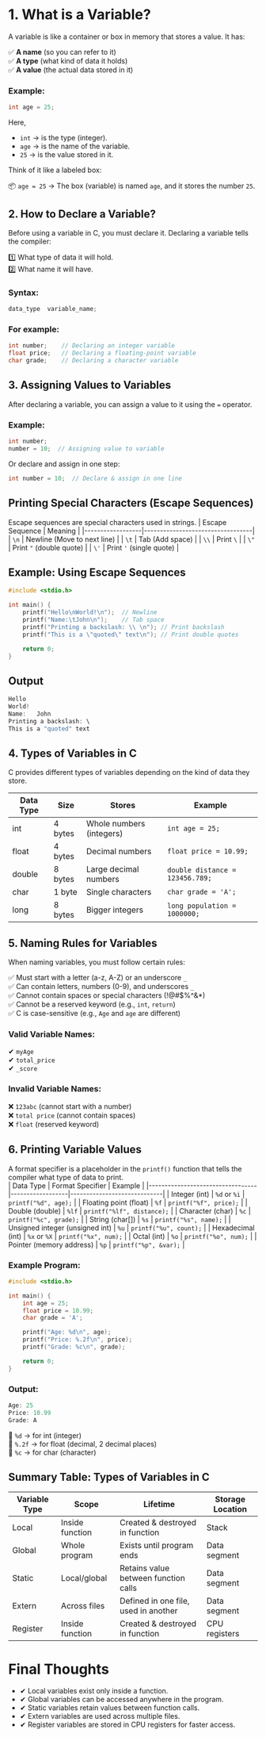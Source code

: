 # 1. What is a Variable?

A variable is like a container or box in memory that stores a value. It has:

✅ **A name** (so you can refer to it)  
✅ **A type** (what kind of data it holds)  
✅ **A value** (the actual data stored in it)  

### Example:
```c
int age = 25;
```
Here,

- `int` → is the type (integer).  
- `age` → is the name of the variable.  
- `25` → is the value stored in it.  

Think of it like a labeled box:  

📦 `age = 25` → The box (variable) is named `age`, and it stores the number `25`.

## 2. How to Declare a Variable?
Before using a variable in C, you must declare it. Declaring a variable tells the compiler:  

1️⃣ What type of data it will hold.  
2️⃣ What name it will have.  

### Syntax:
```c
data_type  variable_name;
```
### For example:
```c
int number;    // Declaring an integer variable
float price;   // Declaring a floating-point variable
char grade;    // Declaring a character variable
```
## 3. Assigning Values to Variables

After declaring a variable, you can assign a value to it using the `=` operator.  

### Example:
```c
int number;
number = 10;  // Assigning value to variable
```
 Or declare and assign in one step:
```c
int number = 10;  // Declare & assign in one line
```
## Printing Special Characters (Escape Sequences)
Escape sequences are special characters used in strings.
| Escape Sequence | Meaning                          |
|------------------|----------------------------------|
| `\n`             | Newline (Move to next line)     |
| `\t`             | Tab (Add space)                 |
| `\\`             | Print `\`                        |
| `\"`             | Print `"` (double quote)        |
| `\'`             | Print `'` (single quote)        |

## Example: Using Escape Sequences
```c
#include <stdio.h>

int main() {
    printf("Hello\nWorld!\n");  // Newline
    printf("Name:\tJohn\n");    // Tab space
    printf("Printing a backslash: \\ \n"); // Print backslash
    printf("This is a \"quoted\" text\n"); // Print double quotes

    return 0;
}
```
## Output
```c 
Hello
World!
Name:   John
Printing a backslash: \
This is a "quoted" text
```



## 4. Types of Variables in C

C provides different types of variables depending on the kind of data they store.

| Data Type | Size     | Stores                    | Example                    |
|-----------|----------|---------------------------|----------------------------|
| int       | 4 bytes  | Whole numbers (integers)  | `int age = 25;`           |
| float     | 4 bytes  | Decimal numbers           | `float price = 10.99;`    |
| double    | 8 bytes  | Large decimal numbers      | `double distance = 123456.789;` |
| char      | 1 byte   | Single characters         | `char grade = 'A';`       |
| long      | 8 bytes  | Bigger integers           | `long population = 1000000;` |

## 5. Naming Rules for Variables

When naming variables, you must follow certain rules:

✅ Must start with a letter (a-z, A-Z) or an underscore `_`  
✅ Can contain letters, numbers (0-9), and underscores `_`  
✅ Cannot contain spaces or special characters (!@#$%^&*)  
✅ Cannot be a reserved keyword (e.g., `int`, `return`)  
✅ C is case-sensitive (e.g., `Age` and `age` are different)  

### Valid Variable Names:
✔ `myAge`  
✔ `total_price`  
✔ `_score`  
### Invalid Variable Names:

❌ `123abc` (cannot start with a number)  
❌ `total price` (cannot contain spaces)  
❌ `float` (reserved keyword)  
## 6. Printing Variable Values

A format specifier is a placeholder in the `printf()` function that tells the compiler what type of data to print.  
 | Data Type                       | Format Specifier | Example                     |
|----------------------------------|------------------|-----------------------------|
| Integer (int)                   | `%d` or `%i`     | `printf("%d", age);`       |
| Floating point (float)          | `%f`             | `printf("%f", price);`     |
| Double (double)                 | `%lf`            | `printf("%lf", distance);` |
| Character (char)                | `%c`             | `printf("%c", grade);`     |
| String (char[])                 | `%s`             | `printf("%s", name);`      |
| Unsigned integer (unsigned int) | `%u`             | `printf("%u", count);`     |
| Hexadecimal (int)               | `%x` or `%X`     | `printf("%x", num);`       |
| Octal (int)                     | `%o`             | `printf("%o", num);`       |
| Pointer (memory address)        | `%p`             | `printf("%p", &var);`      |

### Example Program:
```c
#include <stdio.h>

int main() {
    int age = 25;
    float price = 10.99;
    char grade = 'A';

    printf("Age: %d\n", age);
    printf("Price: %.2f\n", price);
    printf("Grade: %c\n", grade);

    return 0;
}
```
### Output:
```c
Age: 25
Price: 10.99
Grade: A
```
🔹 `%d` → for int (integer)  
🔹 `%.2f` → for float (decimal, 2 decimal places)  
🔹 `%c` → for char (character)  
## Summary Table: Types of Variables in C
| Variable Type | Scope                | Lifetime                     | Storage Location |
|---------------|----------------------|-------------------------------|------------------|
| Local         | Inside function       | Created & destroyed in function | Stack            |
| Global        | Whole program         | Exists until program ends      | Data segment     |
| Static        | Local/global          | Retains value between function calls | Data segment     |
| Extern        | Across files          | Defined in one file, used in another | Data segment     |
| Register      | Inside function       | Created & destroyed in function | CPU registers    |
# Final Thoughts

- ✔ Local variables exist only inside a function.
- ✔ Global variables can be accessed anywhere in the program.
- ✔ Static variables retain values between function calls.
- ✔ Extern variables are used across multiple files.
- ✔ Register variables are stored in CPU registers for faster access.
